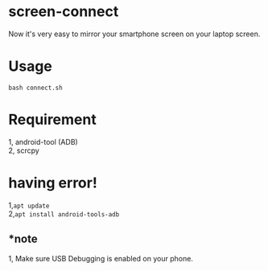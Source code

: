 # screen-connect
Now it's very easy to mirror your smartphone screen on your laptop screen.

# Usage
```bash connect.sh```

# Requirement
1, android-tool (ADB) \
2, scrcpy

# having error!
1,```apt update``` \
2,```apt install android-tools-adb```

## *note
1, Make sure USB Debugging is enabled on your phone.

